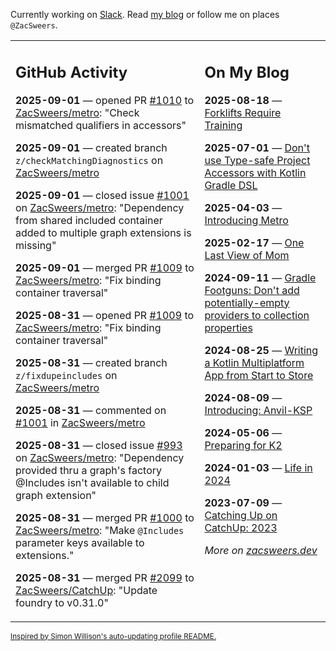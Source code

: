 Currently working on [Slack](https://slack.com/). Read [my blog](https://zacsweers.dev/) or follow me on places `@ZacSweers`.

<table><tr><td valign="top" width="60%">

## GitHub Activity
<!-- githubActivity starts -->
**2025-09-01** — opened PR [#1010](https://github.com/ZacSweers/metro/pull/1010) to [ZacSweers/metro](https://github.com/ZacSweers/metro): "Check mismatched qualifiers in accessors"

**2025-09-01** — created branch `z/checkMatchingDiagnostics` on [ZacSweers/metro](https://github.com/ZacSweers/metro)

**2025-09-01** — closed issue [#1001](https://github.com/ZacSweers/metro/issues/1001) on [ZacSweers/metro](https://github.com/ZacSweers/metro): "Dependency from shared included container added to multiple graph extensions is missing"

**2025-09-01** — merged PR [#1009](https://github.com/ZacSweers/metro/pull/1009) to [ZacSweers/metro](https://github.com/ZacSweers/metro): "Fix binding container traversal"

**2025-08-31** — opened PR [#1009](https://github.com/ZacSweers/metro/pull/1009) to [ZacSweers/metro](https://github.com/ZacSweers/metro): "Fix binding container traversal"

**2025-08-31** — created branch `z/fixdupeincludes` on [ZacSweers/metro](https://github.com/ZacSweers/metro)

**2025-08-31** — commented on [#1001](https://github.com/ZacSweers/metro/issues/1001#issuecomment-3240391747) in [ZacSweers/metro](https://github.com/ZacSweers/metro)

**2025-08-31** — closed issue [#993](https://github.com/ZacSweers/metro/issues/993) on [ZacSweers/metro](https://github.com/ZacSweers/metro): "Dependency provided thru a graph's factory @Includes isn't available to child graph extension"

**2025-08-31** — merged PR [#1000](https://github.com/ZacSweers/metro/pull/1000) to [ZacSweers/metro](https://github.com/ZacSweers/metro): "Make `@Includes` parameter keys available to extensions."

**2025-08-31** — merged PR [#2099](https://github.com/ZacSweers/CatchUp/pull/2099) to [ZacSweers/CatchUp](https://github.com/ZacSweers/CatchUp): "Update foundry to v0.31.0"
<!-- githubActivity ends -->
</td><td valign="top" width="40%">

## On My Blog
<!-- blog starts -->
**2025-08-18** — [Forklifts Require Training](https://www.zacsweers.dev/forklifts-require-training/)

**2025-07-01** — [Don't use Type-safe Project Accessors with Kotlin Gradle DSL](https://www.zacsweers.dev/dont-use-type-safe-project-accessors-with-kotlin-gradle-dsl/)

**2025-04-03** — [Introducing Metro](https://www.zacsweers.dev/introducing-metro/)

**2025-02-17** — [One Last View of Mom](https://www.zacsweers.dev/one-last-view-of-mom/)

**2024-09-11** — [Gradle Footguns: Don't add potentially-empty providers to collection properties](https://www.zacsweers.dev/gradle-footgun-adding-empty-providers-to-collection-properties/)

**2024-08-25** — [Writing a Kotlin Multiplatform App from Start to Store](https://www.zacsweers.dev/writing-a-kotlin-multiplatform-app-from-start-to-store/)

**2024-08-09** — [Introducing: Anvil-KSP](https://www.zacsweers.dev/introducing-anvil-ksp/)

**2024-05-06** — [Preparing for K2](https://www.zacsweers.dev/preparing-for-k2/)

**2024-01-03** — [Life in 2024](https://www.zacsweers.dev/life-in-2024/)

**2023-07-09** — [Catching Up on CatchUp: 2023](https://www.zacsweers.dev/catching-up-on-catchup-2023/)
<!-- blog ends -->
_More on [zacsweers.dev](https://zacsweers.dev/)_
</td></tr></table>

<sub><a href="https://simonwillison.net/2020/Jul/10/self-updating-profile-readme/">Inspired by Simon Willison's auto-updating profile README.</a></sub>